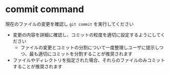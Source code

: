 # commit command

現在のファイルの変更を確認し `git commit` を実行してください
- 変更の内容を詳細に確認し、コミットの粒度を適切に設定するようにしてください
    - ファイルの変更とコミットの分割について一度整理しユーザに提示しつつ、最も適切にコミットを分割することが推奨されます
- ファイルやディレクトリを指定された場合、それらのファイルのみコミットすることが推奨されます

